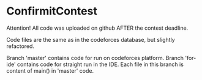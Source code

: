 # ConfirmitContest

Attention! All code was uploaded on github AFTER the contest deadline.

Code files are the same as in the codeforces database, but slightly refactored.

Branch 'master' contains code for run on codeforces platform.
Branch 'for-ide' contains code for straight run in the IDE. Each file in this branch is content of main() in 'master' code.
